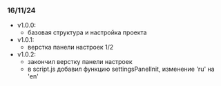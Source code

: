 ### 16/11/24

- v1.0.0:
  - базовая структура и настройка проекта
- v1.0.1:
  - верстка панели настроек 1/2
- v1.0.2:
  - закончил верстку панели настроек
  - в script.js добавил функцию settingsPanelInit, изменение 'ru' на 'en'
